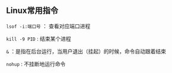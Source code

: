 ## Linux常用指令

```lsof -i:端口号``` ： 查看对应端口进程

```kill -9 PID``` : 结束某个进程

```&``` ：是指在后台运行，当用户退出（挂起）的时候，命令自动跟着结束

```nohup``` : 不挂断地运行命令